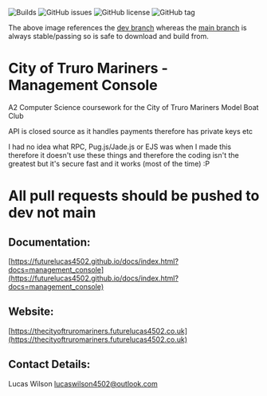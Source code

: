![Builds](https://github.com/futurelucas4502/management-console/workflows/Build/release/badge.svg?branch=dev)
![GitHub issues](https://img.shields.io/github/issues/futurelucas4502/management_console.svg)
![GitHub license](https://img.shields.io/github/license/futurelucas4502/management_console.svg)
![GitHub tag](https://img.shields.io/github/tag/futurelucas4502/management_console.svg)

The above image references the [dev branch](https://github.com/futurelucas4502/management-console/tree/dev) whereas the [main branch](https://github.com/futurelucas4502/management-console/tree/master) is always stable/passing so is safe to download and build from.

# City of Truro Mariners - Management Console
A2 Computer Science coursework for the City of Truro Mariners Model Boat Club

API is closed source as it handles payments therefore has private keys etc

I had no idea what RPC, Pug.js/Jade.js or EJS was when I made this therefore it doesn't use these things and therefore the coding isn't the greatest but it's secure fast and it works (most of the time) :P

# All pull requests should be pushed to dev not main

## Documentation:

[https://futurelucas4502.github.io/docs/index.html?docs=management_console](https://futurelucas4502.github.io/docs/index.html?docs=management_console)

## Website:

[https://thecityoftruromariners.futurelucas4502.co.uk](https://thecityoftruromariners.futurelucas4502.co.uk)

## Contact Details:

Lucas Wilson <lucaswilson4502@outlook.com>
